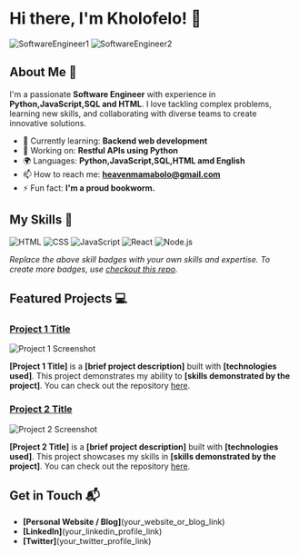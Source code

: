 # Hi there, I'm Kholofelo! 👋

![SoftwareEngineer1](https://github.com/user-attachments/assets/e8cc8c64-ad6c-4737-a709-26c1f89ccb74) ![SoftwareEngineer2](https://github.com/user-attachments/assets/59d21708-9450-4f8f-938b-bbb3d11a8679)
                                  


## About Me 🚀

I'm a passionate **Software Engineer** with experience in **Python,JavaScript,SQL and HTML**. I love tackling complex problems, learning new skills, and collaborating with diverse teams to create innovative solutions.

- 🌱 Currently learning: **Backend web development**
- 🔭 Working on: **Restful APIs using Python**
- 🌍 Languages: **Python,JavaScript,SQL,HTML amd English**
- 📫 How to reach me: **heavenmamabolo@gmail.com**
- ⚡ Fun fact: **I'm a proud bookworm.**

## My Skills 🧠

![HTML](https://img.shields.io/badge/-HTML-E34F26?style=flat-square&logo=html5&logoColor=white)
![CSS](https://img.shields.io/badge/-CSS-1572B6?style=flat-square&logo=css3&logoColor=white)
![JavaScript](https://img.shields.io/badge/-JavaScript-F7DF1E?style=flat-square&logo=javascript&logoColor=black)
![React](https://img.shields.io/badge/-React-61DAFB?style=flat-square&logo=react&logoColor=black)
![Node.js](https://img.shields.io/badge/-Node.js-339933?style=flat-square&logo=node.js&logoColor=white)

*Replace the above skill badges with your own skills and expertise. To create more badges, use [checkout this repo](https://github.com/alexandresanlim/Badges4-README.md-Profile).*

## Featured Projects 💻

### [Project 1 Title](project_1_link)

![Project 1 Screenshot](project_1_screenshot_url)

**[Project 1 Title]** is a **[brief project description]** built with **[technologies used]**. This project demonstrates my ability to **[skills demonstrated by the project]**. You can check out the repository [here](project_1_repository_link).

### [Project 2 Title](project_2_link)

![Project 2 Screenshot](project_2_screenshot_url)

**[Project 2 Title]** is a **[brief project description]** built with **[technologies used]**. This project showcases my skills in **[skills demonstrated by the project]**. You can check out the repository [here](project_2_repository_link).

## Get in Touch 📬

- **[Personal Website / Blog]**(your_website_or_blog_link)
- **[LinkedIn]**(your_linkedin_profile_link)
- **[Twitter]**(your_twitter_profile_link)



